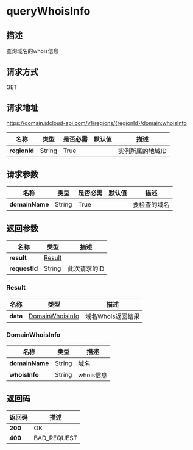 # queryWhoisInfo


## 描述
查询域名的whois信息

## 请求方式
GET

## 请求地址
https://domain.jdcloud-api.com/v1/regions/{regionId}/domain:whoisInfo

|名称|类型|是否必需|默认值|描述|
|---|---|---|---|---|
|**regionId**|String|True| |实例所属的地域ID|

## 请求参数
|名称|类型|是否必需|默认值|描述|
|---|---|---|---|---|
|**domainName**|String|True| |要检查的域名|


## 返回参数
|名称|类型|描述|
|---|---|---|
|**result**|[Result](queryWhoisInfo#result)| |
|**requestId**|String|此次请求的ID|

### <div id="Result">Result</div>
|名称|类型|描述|
|---|---|---|
|**data**|[DomainWhoisInfo](queryWhoisInfo#domainwhoisinfo)|域名Whois返回结果|
### <div id="DomainWhoisInfo">DomainWhoisInfo</div>
|名称|类型|描述|
|---|---|---|
|**domainName**|String|域名|
|**whoisInfo**|String|whois信息|

## 返回码
|返回码|描述|
|---|---|
|**200**|OK|
|**400**|BAD_REQUEST|
